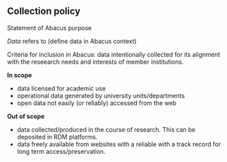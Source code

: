 ## Collection policy
Statement of Abacus purpose

_Data_ refers to (define data in Abacus context)

Criteria for inclusion in Abacus: data intentionally collected for its alignment with the reseearch needs and interests of member institutions. 

**In scope**

- data licensed for academic use
- operational data generated by university units/departments
- open data not easily (or reliably) accessed from the web

**Out of scope**
- data collected/produced in the course of research. This can be deposited in RDM platforms.
- data freely available from websites with a reliable with a track record for long term access/preservation.



